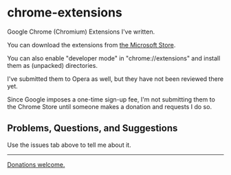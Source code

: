 # chrome-extensions
Google Chrome (Chromium) Extensions I've written.

You can download the extensions from [the Microsoft Store](https://microsoftedge.microsoft.com/addons/search?developer=David%20%22Kravimir%22%20S).

You can also enable "developer mode" in "chrome://extensions" and install them as (unpacked) directories.

I've submitted them to Opera as well, but they have not been reviewed there yet.

Since Google imposes a one-time sign-up fee, I'm not submitting them to the Chrome Store until someone makes a donation and requests I do so.

## Problems, Questions, and Suggestions

Use the issues tab above to tell me about it.

---

[Donations welcome.](https://www.paypal.com/donate/?hosted_button_id=4W5A5J6L74RLN)
